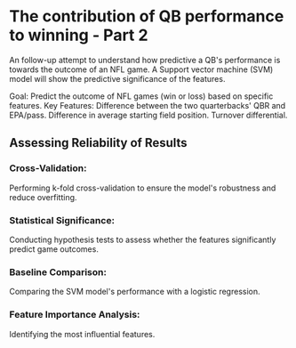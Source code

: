 # The contribution of QB performance to winning - Part 2

An follow-up attempt to understand how predictive a QB's performance is towards the outcome of an NFL game. A Support vector machine (SVM) model will show the predictive significance of the features. 

Goal: Predict the outcome of NFL games (win or loss) based on specific features.
Key Features:
Difference between the two quarterbacks' QBR and EPA/pass.
Difference in average starting field position.
Turnover differential.


## Assessing Reliability of Results
### Cross-Validation: 
Performing k-fold cross-validation to ensure the model's robustness and reduce overfitting.
### Statistical Significance:
Conducting hypothesis tests to assess whether the features significantly predict game outcomes.
### Baseline Comparison:
Comparing the SVM model's performance with a logistic regression.
### Feature Importance Analysis: 
Identifying the most influential features.
